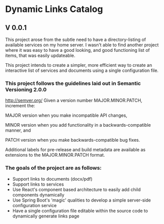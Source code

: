 # Dynamic Links Catalog
## V 0.0.1

This project arose from the subtle need to have a directory-listing of available services on my home server. I wasn't able to find another project where it was easy to have a good looking, and good functioning list of items, that was easily updateable.

This project intends to create a simpler, more efficient way to create an interactive list of services and documents using a single configuration file.

### This project follows the guidelines laid out in Semantic Versioning 2.0.0
http://semver.org/
Given a version number MAJOR.MINOR.PATCH, increment the:

MAJOR version when you make incompatible API changes,

MINOR version when you add functionality in a backwards-compatible manner, and

PATCH version when you make backwards-compatible bug fixes.

Additional labels for pre-release and build metadata are available as extensions to the MAJOR.MINOR.PATCH format.

### The goals of the project are as follows:
- Support links to documents (docx/pdf)
- Support links to services
- Use React's component based architecture to easily add child components dynamically
- Use Spring Boot's 'magic' qualities to develop a simple server-side configuration service
- Have a single configuration file editable within the source code to dynamically generate links page